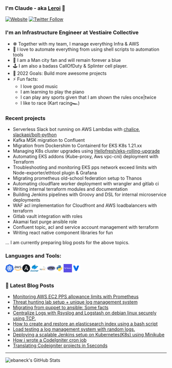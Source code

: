 ### I'm Claude - aka [Leroi][website] 👋 

[![Website](https://img.shields.io/website?label=ebaneck.com&style=for-the-badge&url=https%3A%2F%2Febaneck.github.io/me/)](https://ebaneck.github.io/me/)
[![Twitter Follow](https://img.shields.io/twitter/follow/ebaneck?color=1DA1F2&logo=twitter&style=for-the-badge)](https://twitter.com/intent/follow?original_referer=https%3A%2F%2Fgithub.com%2Febaneck&screen_name=ebaneck)

### I'm an **Infrastructure Engineer** at Vestiaire Collective

- ☸️ Together with my team, I manage everything Infra & AWS
- 💯 I love to automate everything from using shell scripts to automation tools
- 💚 I am a Man city fan and will remain forever a blue
- 🕹 I am also a badass CallOfDuty & Splinter cell player.
- 🥅 2022 Goals: Build more awesome projects
- ⚡ Fun facts: 
  - I love good music
  - I am learning to play the piano
  - I can play any sports given that I am shown the rules once|twice
  - I like to race (Kart racing🏎️)


### Recent projects
  - Serverless Slack bot running on AWS Lambdas with [chalice](https://aws.github.io/chalice/), [slackapi/bolt-python](https://slack.dev/bolt-python/concepts)
  - Kafka MSK migration to Confluent
  - Migration from Dockershim to Containerd for EKS K8s 1.21.xx
  - Managing K8s cluster upgrades using [Hellofresh/eks-rolling-upgrade](https://github.com/hellofresh/eks-rolling-update)
  - Automating EKS addons (Kube-proxy, Aws vpc-cni) deployment with Terraform
  - Troubleshooting and monitoring EKS pps network exceed limits with Node-exporter/ethtool plugin & Grafana
  - Migrating prometheus old-school federation setup to Thanos
  - Automating cloudflare worker deployment with wrangler and gitlab ci
  - Writing internal terraform modules and documentation
  - Building Jenkins pipelines with Groovy and DSL for internal microservice deployments
  - WAF acl implementation for Cloudfront and AWS loadbalancers with terraform
  - Gitlab vault integration with roles
  - Akamai fast purge ansible role
  - Confluent topic, acl and service account management with terraform
  - Writing react native component libraries for fun

...  I am currently preparing blog posts for the above topics.

### Languages and Tools:

<img align="left" alt="Kubernetes" width="26px" src="https://raw.githubusercontent.com/github/explore/80688e429a7d4ef2fca1e82350fe8e3517d3494d/topics/kubernetes/kubernetes.png" />
<img align="left" alt="AWS" width="26px" src="https://raw.githubusercontent.com/github/explore/fbceb94436312b6dacde68d122a5b9c7d11f9524/topics/aws/aws.png" />

<img align="left" alt="Ansible" width="26px" src="https://raw.githubusercontent.com/github/explore/80688e429a7d4ef2fca1e82350fe8e3517d3494d/topics/ansible/ansible.png" />

<img align="left" alt="Docker" width="26px" src="https://raw.githubusercontent.com/github/explore/80688e429a7d4ef2fca1e82350fe8e3517d3494d/topics/docker/docker.png" />

<img align="left" alt="MySQL" width="26px" src="https://raw.githubusercontent.com/github/explore/80688e429a7d4ef2fca1e82350fe8e3517d3494d/topics/mysql/mysql.png" />

<img align="left" alt="PHP" width="26px" src="https://raw.githubusercontent.com/github/explore/ccc16358ac4530c6a69b1b80c7223cd2744dea83/topics/php/php.png" />

<img align="left" alt="Python" width="26px" src="https://raw.githubusercontent.com/github/explore/80688e429a7d4ef2fca1e82350fe8e3517d3494d/topics/python/python.png" />

<img align="left" alt="Terraform" width="26px" src="https://raw.githubusercontent.com/github/explore/80688e429a7d4ef2fca1e82350fe8e3517d3494d/topics/terraform/terraform.png" />

<img align="left" alt="Vagrant" width="26px" src="https://raw.githubusercontent.com/github/explore/80688e429a7d4ef2fca1e82350fe8e3517d3494d/topics/vagrant/vagrant.png" />

<br />
<br />


### 📕 Latest Blog Posts

<!-- BLOG-POST-LIST:START -->

- [Monitoring AWS EC2 PPS allowance limits with Prometheus](https://medium.com/@ebaneckatuh/how-to-monitor-aws-ec2-pps-allowance-limits-62e1bed1eb5e)
- [Threat hunting lab setup + unique log management system](https://medium.com/@ebaneckatuh/threat-hunting-lab-setup-unique-log-management-system-b36a5d171412)
- [Migrating from puppet to ansible: Some facts](https://medium.com/@ebaneckatuh/migrating-from-puppet-to-ansible-some-facts-5358de3c4830)
- [Centralize Logs with Rsyslog and Logstash on debian linux securely using TCP.](https://medium.com/@ebaneckatuh/centralize-logs-with-rsyslog-and-logstash-on-debian-linux-securely-using-tcp-d62c910a07a)
- [How to create and restore an elasticsearch index using a bash script](https://medium.com/@ebaneckatuh/how-to-create-and-restore-an-elasticsearch-index-using-a-bash-script-1ff1e66f0e8f)
- [Load testing a log management system with random logs.](https://medium.com/@ebaneckatuh/load-testing-a-log-management-system-with-random-logs-8595a393cdca)
- [Deploying a scalable Jenkins setup on Kubernetes(K8s) using Minikube](https://medium.com/@ebaneckatuh/deploying-a-scalable-jenkins-setup-on-kubernetes-k8s-using-minikube-d58e26df6409)
- [How i wrote a CodeIgniter cron job](https://medium.com/@ebaneckatuh/how-i-wrote-a-codeigniter-cron-job-in-2-minutes-a7fa59b93592)
- [Translating Codeigniter projects in 5seconds](https://medium.com/@ebaneckatuh/translating-codeigniter-projects-in-5seconds-b107f2ce9b97)



<!-- BLOG-POST-LIST:END -->

---

<!-- <details>
  <summary>:zap: Recent GitHub Activity</summary>
  

</details> -->

<!-- <details> -->
  <!-- <summary>:zap: GitHub Stats</summary> -->

  <img align="left" alt="ebaneck's GitHub Stats" src="https://github-readme-stats.vercel.app/api?username=ebaneck&show_icons=true&hide_border=true&&count_private=true" />


<!-- [![Top Langs](https://github-readme-stats.vercel.app/api/top-langs/?username=ebaneck&layout=compact&&langs_count=10)](https://github.com/anuraghazra/github-readme-stats)
</details> -->

[website]: https://ebaneck.github.io/me/
[twitter]: https://twitter.com/ebaneck
[linkedin]: https://www.linkedin.com/in/claude-ebaneck-2481b250/
